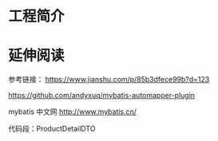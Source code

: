 # 工程简介

# 延伸阅读

参考链接：
https://www.jianshu.com/p/85b3dfece99b?d=123

https://github.com/andyxuq/mybatis-automapper-plugin

mybatis 中文网
http://www.mybatis.cn/

代码段：ProductDetailDTO

